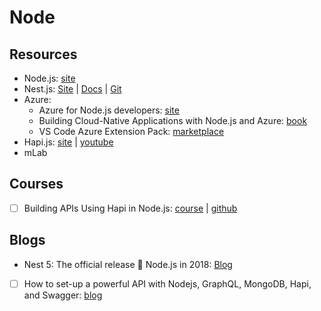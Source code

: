 # Node

## Resources

* Node.js: [site](https://nodejs.org/en/)
* Nest.js: [Site](https://nestjs.com/) \| [Docs](https://docs.nestjs.com/) \| [Git](https://github.com/nestjs/nest)
* Azure:
  * Azure for Node.js developers: [site](https://docs.microsoft.com/en-us/javascript/azure/?view=azure-node-latest)
  * Building Cloud-Native Applications with Node.js and Azure: [book](https://azure.microsoft.com/en-us/resources/building-cloud-native-applications-with-node-js-and-azure/en-us/)
  * VS Code Azure Extension Pack: [marketplace](https://marketplace.visualstudio.com/items?itemName=ms-vscode.vscode-azureextensionpack)
* Hapi.js: [site](https://hapijs.com/) \| [youtube](https://www.youtube.com/watch?v=2lprC0yYeFw&feature=youtu.be)
* mLab

## Courses

* [ ] Building APIs Using Hapi in Node.js: [course](https://www.linkedin.com/learning/building-apis-using-hapi-in-node-js) \| [github](https://github.com/synedra/hapi-api)

## Blogs

* Nest 5: The official release 🚀 Node.js in 2018: [Blog](https://medium.com/@kammysliwiec/nest-5-the-official-release-node-js-in-2018-1b6d3a47b104)
* [ ]  How to set-up a powerful API with Nodejs, GraphQL, MongoDB, Hapi, and Swagger​: [blog](https://medium.freecodecamp.org/how-to-setup-a-powerful-api-with-nodejs-graphql-mongodb-hapi-and-swagger-e251ac189649)

